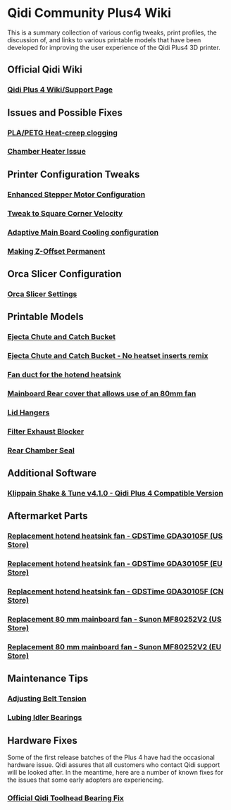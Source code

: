 # Qidi Community Plus4 Wiki

This is a summary collection of various config tweaks, print profiles, the discussion of, and
links to various printable models that have been developed for improving the user experience
of the Qidi Plus4 3D printer.


## Official Qidi Wiki

### [Qidi Plus 4 Wiki/Support Page](https://wiki.qidi3d.com/en/PLUS4)


## Issues and Possible Fixes

### [PLA/PETG Heat-creep clogging](./content/nozzle-clogging-tips)

### [Chamber Heater Issue](./content/chamber-heater-issue)


## Printer Configuration Tweaks

### [Enhanced Stepper Motor Configuration](./content/stepper-motor-tweaks)

### [Tweak to Square Corner Velocity](./content/square-corner-velocity)

### [Adaptive Main Board Cooling configuration](./content/adaptive-main-board-cooling)

### [Making Z-Offset Permanent](./content/making-z-offset-permanent)


## Orca Slicer Configuration

### [Orca Slicer Settings](./content/orca-slicer-settings)


## Printable Models

### [Ejecta Chute and Catch Bucket](https://www.thingiverse.com/thing:6789666)

### [Ejecta Chute and Catch Bucket - No heatset inserts remix](https://www.thingiverse.com/thing:6794632)

### [Fan duct for the hotend heatsink](https://www.thingiverse.com/thing:6782612)

### [Mainboard Rear cover that allows use of an 80mm fan](https://www.thingiverse.com/thing:6787302)

### [Lid Hangers](https://www.printables.com/model/1025183-qidi-plus-4-lid-hanger)

### [Filter Exhaust Blocker](https://www.printables.com/model/1037302-qidi-plus-4-filter-exhaust-blocker)

### [Rear Chamber Seal](https://www.printables.com/model/1040774-qidi-plus-4-rear-chamber-cover)

## Additional Software

### [Klippain Shake & Tune v4.1.0 - Qidi Plus 4 Compatible Version](https://github.com/qidi-community/ShakeTune-For-Plus4)


## Aftermarket Parts

### [Replacement hotend heatsink fan - GDSTime GDA30105F (US Store)](https://west3d.com/products/gdstime-dc-24v-30x30x10-axial-fan-24v-gda30105f-dual-ball-bearing-1200rpm-1w-06a-xh2-54)

### [Replacement hotend heatsink fan - GDSTime GDA30105F (EU Store)](https://www.hotend.eu/p/gdstime-axial-fan-sleeve-3010-24v)

### [Replacement hotend heatsink fan - GDSTime GDA30105F (CN Store)](https://www.aliexpress.com/item/1005002857100082.html)

### [Replacement 80 mm mainboard fan - Sunon MF80252V2 (US Store)](https://www.mouser.com/ProductDetail/Sunon/MF80252V2-1000U-A99?qs=EU6FO9ffTweuBOiBDgCHHA%3D%3D)

### [Replacement 80 mm mainboard fan - Sunon MF80252V2 (EU Store)](https://eu.mouser.com/ProductDetail/Sunon/MF80252V2-1000U-A99?qs=EU6FO9ffTweuBOiBDgCHHA%3D%3D)


## Maintenance Tips

### [Adjusting Belt Tension](./content/adjusting-belt-tension)

### [Lubing Idler Bearings](https://drive.google.com/file/d/1_KHpMQJNxle0u21L5dIt-LYLbkvVnGiD/view)


## Hardware Fixes

Some of the first release batches of the Plus 4 have had the occasional hardware issue.
Qidi assures that all customers who contact Qidi support will be looked after.
In the meantime, here are a number of known fixes for the issues that some early adopters are experiencing.

### [Official Qidi Toolhead Bearing Fix](https://drive.google.com/drive/folders/1O0PR0vbxy0Tv7vgcNma1JERQyz9Ir3xW)



